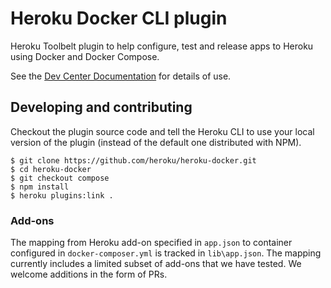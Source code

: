 # Heroku Docker CLI plugin

Heroku Toolbelt plugin to help configure, test and release apps to Heroku using Docker and Docker Compose.

See the [Dev Center Documentation](https://devcenter.heroku.com/articles/introduction-local-development-with-docker) for details of use.

## Developing and contributing

Checkout the plugin source code and tell the Heroku CLI to use your local version of the plugin (instead of the default one distributed with NPM).

```
$ git clone https://github.com/heroku/heroku-docker.git
$ cd heroku-docker
$ git checkout compose
$ npm install
$ heroku plugins:link .
```

### Add-ons

The mapping from Heroku add-on specified in `app.json` to container configured in `docker-composer.yml` is tracked in `lib\app.json`.
The mapping currently includes a limited subset of add-ons that we have tested. We welcome additions in the form of PRs.